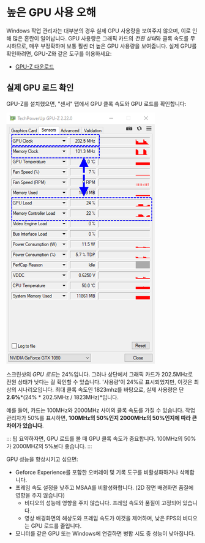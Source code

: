 # 높은 GPU 사용 오해

Windows 작업 관리자는 대부분의 경우 실제 GPU 사용량을 보여주지 않으며, 이로 인해 많은 혼란이 일어납니다. GPU 사용량은 그래픽 카드의 *전원 상태*와 클록 속도를 무시하므로, 매우 부정확하며 보통 훨씬 더 높은 GPU 사용량을 보여줍니다. 실제 GPU를 확인하려면, GPU-Z와 같은 도구를 이용하세요:

* [GPU-Z 다운로드](https://www.techpowerup.com/gpuz/)

## 실제 GPU 로드 확인

GPU-Z를 설치했으면, "센서" 탭에서 GPU 클록 속도와 GPU 로드를 확인합니다:

![실제 GPU 사용량](./gpuz.png)

스크린샷의 *GPU 로드*는 24%입니다. 그러나 상단에서 그래픽 카드가 202.5MHz로 전원 상태가 낮다는 걸 확인할 수 있습니다. '사용량'이 24%로 표시되었지만, 이것은 최상의 시나리오입니다. 최대 클록 속도인 1823mhz를 바탕으로, 실제 사용량은 단 **2.6%***(24% * 202.5MHz / 1823MHz)*입니다.

예를 들어, 카드는 100MHz와 2000MHz 사이의 클록 속도를 가질 수 있습니다. 작업 관리자가 50%를 표시하면, **100MHz의 50%인지 2000MHz의 50%인지에 따라 큰 차이가 있습니다**.

::: 팁 요약하자면, GPU 로드를 볼 때 GPU 클록 속도가 중요합니다. 100MHz의 50%가 2000MHZ의 5%보다 좋습니다. :::

GPU 성능을 향상시키고 싶으면:

* Geforce Experience를 포함한 오버레이 및 기록 도구를 비활성화하거나 삭제합니다.
* 프레임 속도 설정을 낮추고 MSAA를 비활성화합니다. (2D 장면 배경화면 품질에 영향을 주지 않습니다)
    * 비디오의 성능에 영향을 주지 않습니다. 프레임 속도와 품질이 고정되어 있습니다.
    * 영상 배경화면의 해상도와 프레임 속도가 이것을 제어하며, 낮은 FPS의 비디오는 GPU 로드를 줄입니다.
* 모니터를 같은 GPU 또는 Windows에 연결하면 병합 시도 중 성능이 낮아집니다.